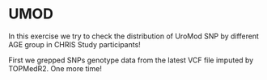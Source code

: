 # UMOD

In this exercise we try to check the distribution of UroMod SNP 
by different AGE group in CHRIS Study participants!

First we grepped SNPs genotype data from the latest VCF file imputed by TOPMedR2.
One more time!

